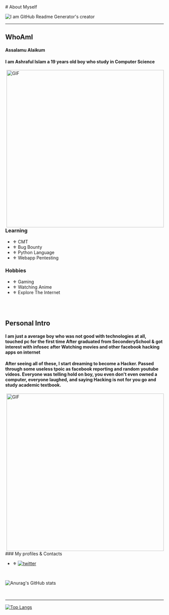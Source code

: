 </center>
# About Myself



![I am GitHub Readme Generator's creator](https://i.imgur.com/FZy6OHJ.jpeg)
<hr/></center>

## WhoAmI

#### Assalamu Alaikum
#### I am **Ashraful Islam** a 19 years old boy who study in **Computer Science**

<img hight="400" width="500" alt="GIF" align="right" src="https://c.tenor.com/lj4VOZeJTF0AAAAC/anime-boy-handsome.gif">


### Learning
- ⚜️ CMT
- ⚜️ Bug Bounty
- ⚜️ Python Language
- ⚜️ Webapp Pentesting

### Hobbies
- ⚜️ Gaming 
- ⚜️ Watching Anime
- ⚜️ Explore The Internet

</br>
</br>

## Personal Intro

#### I am just a average boy who was not good with technologies at all, touched pc for the first time After graduated from SeconderySchool & got interest with infosec after Watching movies and other facebook hacking apps on internet

#### After seeing all of these, I start dreaming to become a Hacker. Passed through some useless tpoic as facebook reporting and random youtube videos. Everyone was telling hold on boy, you even don't even owned a computer, everyone laughed, and saying Hacking is not for you go and study academic textbook.

<img hight="400" width="500" alt="GIF" align="right" src="https://c.tenor.com/FgETH4kGKRgAAAAC/rin-sad.gif"><br>

</br>
</br>
### My profiles & Contacts

- ⚜️ [![twitter](https://img.shields.io/badge/twitter-1DA1F2?style=for-the-badge&logo=twitter&logoColor=white)](https://twitter.com/myselfAshraful)

<br/>

![Anurag's GitHub stats](https://github-readme-stats.vercel.app/api?username=0xAgun&show_icons=true&theme=tokyonight)

<br/><hr/>

[![Top Langs](https://github-readme-stats.vercel.app/api/top-langs/?username=0xAgun)](https://github.com/anuraghazra/github-readme-stats )

<br/>
